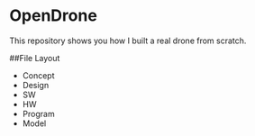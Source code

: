 # OpenDrone
This repository shows you how I built a real drone from scratch.

##File Layout
 - Concept
 - Design
  - SW
  - HW
 - Program
 - Model

